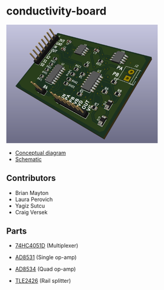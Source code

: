 # conductivity-board

<img width=400 src="conductdraft3db.png">

- [Conceptual diagram](ref_docs/conductivityCircuit.pdf)
- [Schematic](conductive.pdf)

## Contributors 

- Brian Mayton
- Laura Perovich
- Yagiz Sutcu
- Craig Versek

## Parts

- [74HC4051D](https://www.digikey.com/product-detail/en/935298447118/1727-1032-1-ND/3749039?curr=usd&WT.z_cid=ref_octopart_dkc_buynow&site=us) (Multiplexer)

- [AD8531](https://www.digikey.com/product-detail/en/AD8531ARZ-REEL/AD8531ARZ-REELCT-ND/3647792?curr=usd&WT.z_cid=ref_octopart_dkc_buynow&site=us) (Single op-amp)

- [AD8534](https://www.digikey.com/product-detail/en/AD8534ARZ/AD8534ARZ-ND/621279?curr=usd&WT.z_cid=ref_octopart_dkc_buynow&site=us) (Quad op-amp)

- [TLE2426](http://www.mouser.com/ProductDetail/Texas-Instruments/TLE2426IDR/?qs=sGAEpiMZZMuBck1X%252b7j9fO4UAZmXrrVcv6AkpUgzMyc%3d) (Rail splitter)

